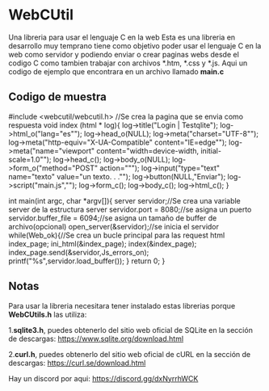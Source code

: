 # WebCUtil
Una libreria para usar el lenguaje C en la web
Esta es una libreria en desarrollo muy temprano tiene como objetivo poder usar el lenguaje C en la web como servidor y podiendo enviar o crear paginas webs desde el codigo C como tambien trabajar con archivos *.htm, *.css y *.js.
Aqui un codigo de ejemplo que encontrara en un archivo llamado **main.c**
## Codigo de muestra

#include <webcutil/webcutil.h>
//Se crea la pagina que se envia como respuesta
void index (html * log){
    log->title("Login | Testqlite");
    log->html_o("lang=\"es\"");
    log->head_o(NULL);
    log->meta("charset=\"UTF-8\"");
    log->meta("http-equiv=\"X-UA-Compatible\" content=\"IE=edge\"");
    log->meta("name=\"viewport\" content=\"width=device-width, initial-scale=1.0\"");
    log->head_c();
    log->body_o(NULL);
    log->form_o("method=\"POST\" action=\"\"");
    log->input("type=\"text\" name=\"texto\" value=\"un texto. . .\"");
    log->button(NULL,"Enviar");
    log->script("main.js","");
    log->form_c();
    log->body_c();
    log->html_c();
}

int main(int argc, char *argv[]){
	server servidor;//Se crea una variable server de la estructura server
	servidor.port = 8080;//se asigna un puerto
	servidor.buffer_file = 6094;//se asigna un tamaño de buffer de archivo(opcional)
	open_server(&servidor);//se inicia el servidor
	while(Web_ok){//Se crea un bucle principal para las request
		html index_page;
        ini_html(&index_page);
        index(&index_page);
    index_page.send(&servidor,Js_errors_on);
        printf("%s",servidor.load_buffer());
	}
	return 0;
}

## Notas
Para usar la libreria necesitara tener instalado estas librerias porque **WebCUtils.h** las utiliza:

1.**sqlite3.h**, puedes obtenerlo del sitio web oficial de SQLite en la sección de descargas: https://www.sqlite.org/download.html

2.**curl.h**, puedes obtenerlo del sitio web oficial de cURL en la sección de descargas: https://curl.se/download.html

Hay un discord por aqui: https://discord.gg/dxNyrrhWCK
